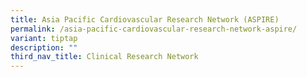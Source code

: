 ```yaml
---
title: Asia Pacific Cardiovascular Research Network (ASPIRE)
permalink: /asia-pacific-cardiovascular-research-network-aspire/
variant: tiptap
description: ""
third_nav_title: Clinical Research Network
---
```

